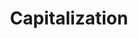 ---
title: Capitalization
permalink: /capitalization/
layout: redirect
redirect: /our-style/capitalization/
---